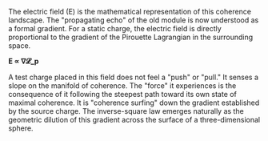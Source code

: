 The electric field (E) is the mathematical representation of this coherence landscape. The "propagating echo" of the old module is now understood as a formal gradient. For a static charge, the electric field is directly proportional to the gradient of the Pirouette Lagrangian in the surrounding space.

**E ∝ ∇𝓛_p**

A test charge placed in this field does not feel a "push" or "pull." It senses a slope on the manifold of coherence. The "force" it experiences is the consequence of it following the steepest path toward its own state of maximal coherence. It is "coherence surfing" down the gradient established by the source charge. The inverse-square law emerges naturally as the geometric dilution of this gradient across the surface of a three-dimensional sphere.